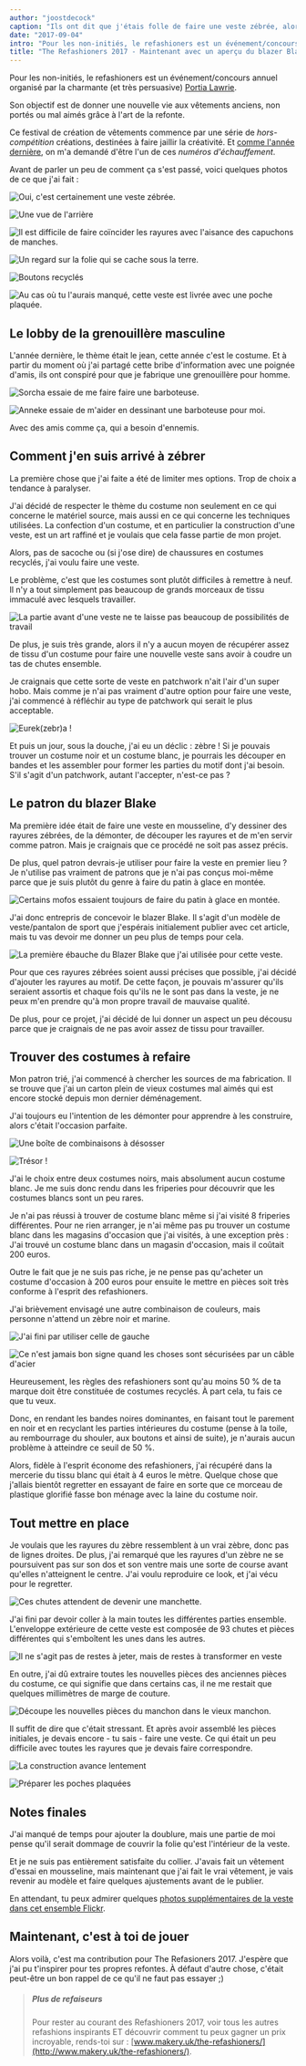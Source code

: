 ```yaml
---
author: "joostdecock"
caption: "Ils ont dit que j'étais folle de faire une veste zébrée, alors je l'ai faite quand même. Et il s'est enfoncé dans le marais."
date: "2017-09-04"
intro: "Pour les non-initiés, le refashioners est un événement/concours annuel organisé par la charmante (et très persuasive) Portia Lawrie ."
title: "The Refashioners 2017 - Maintenant avec un aperçu du blazer Blake et 100 % plus de zèbre."
---
```


Pour les non-initiés, le refashioners est un événement/concours annuel organisé par la charmante (et très persuasive) [Portia Lawrie](http://www.makery.uk/).

Son objectif est de donner une nouvelle vie aux vêtements anciens, non portés ou mal aimés grâce à l'art de la refonte.

Ce festival de création de vêtements commence par une série de *hors-comp&eacute;tition*  créations, destinées à faire jaillir la créativité. Et [comme l'année dernière](http://www.makery.uk/2016/08/the-refashioners-2016-joost/), on m'a demandé d'être l'un de ces *numéros d'échauffement*.

Avant de parler un peu de comment ça s'est passé, voici quelques photos de ce que j'ai fait :

![Oui, c'est certainement une veste zébrée.](https://posts.freesewing.org/uploads/zebra1_f856635d39.jpg)

![Une vue de l'arrière](https://posts.freesewing.org/uploads/zebra2_c1df8979c5.jpg)

![Il est difficile de faire coïncider les rayures avec l'aisance des capuchons de manches.](https://posts.freesewing.org/uploads/zebra3_db4d55ad19.jpg)

![Un regard sur la folie qui se cache sous la terre.](https://posts.freesewing.org/uploads/zebra4_154c70b269.jpg)

![Boutons recyclés](https://posts.freesewing.org/uploads/zebra5_139563ceb2.jpg)

![Au cas où tu l'aurais manqué, cette veste est livrée avec une poche plaquée.](https://posts.freesewing.org/uploads/zebra6_34df45c31e.jpg)

## Le lobby de la grenouillère masculine
L'année dernière, le thème était le jean, cette année c'est le costume. Et à partir du moment où j'ai partagé cette bribe d'information avec une poignée d'amis, ils ont conspiré pour que je fabrique une grenouillère pour homme.

![Sorcha essaie de me faire faire une barboteuse.](https://posts.freesewing.org/uploads/romper_chat_6cf0df4477.png)

![Anneke essaie de m'aider en dessinant une barboteuse pour moi.](https://posts.freesewing.org/uploads/romper_sketch_09c8005525.jpg)

Avec des amis comme ça, qui a besoin d'ennemis.

## Comment j'en suis arrivé à zébrer

La première chose que j'ai faite a été de limiter mes options. Trop de choix a tendance à paralyser.

J'ai décidé de respecter le thème du costume non seulement en ce qui concerne le matériel source, mais aussi en ce qui concerne les techniques utilisées. La confection d'un costume, et en particulier la construction d'une veste, est un art raffiné et je voulais que cela fasse partie de mon projet.

Alors, pas de sacoche ou (si j'ose dire) de chaussures en costumes recyclés, j'ai voulu faire une veste.

Le problème, c'est que les costumes sont plutôt difficiles à remettre à neuf. Il n'y a tout simplement pas beaucoup de grands morceaux de tissu immaculé avec lesquels travailler.

![La partie avant d'une veste ne te laisse pas beaucoup de possibilités de travail](https://posts.freesewing.org/uploads/front_part_4401c51b7b.jpg)

De plus, je suis très grande, alors il n'y a aucun moyen de récupérer assez de tissu d'un costume pour faire une nouvelle veste sans avoir à coudre un tas de chutes ensemble.

Je craignais que cette sorte de veste en patchwork n'ait l'air d'un super hobo. Mais comme je n'ai pas vraiment d'autre option pour faire une veste, j'ai commencé à réfléchir au type de patchwork qui serait le plus acceptable.

![Eurek(zebr)a !](https://posts.freesewing.org/uploads/real_zebra_b1decba3b1.jpg)

Et puis un jour, sous la douche, j'ai eu un déclic : zèbre ! Si je pouvais trouver un costume noir et un costume blanc, je pourrais les découper en bandes et les assembler pour former les parties du motif dont j'ai besoin. S'il s'agit d'un patchwork, autant l'accepter, n'est-ce pas ?

## Le patron du blazer Blake

Ma première idée était de faire une veste en mousseline, d'y dessiner des rayures zébrées, de la démonter, de découper les rayures et de m'en servir comme patron. Mais je craignais que ce procédé ne soit pas assez précis.

De plus, quel patron devrais-je utiliser pour faire la veste en premier lieu ? Je n'utilise pas vraiment de patrons que je n'ai pas conçus moi-même parce que je suis plutôt du genre à faire du patin à glace en montée.

![Certains mofos essaient toujours de faire du patin à glace en montée.](https://posts.freesewing.org/uploads/ice_skating_uphill_80ab69e9bd.gif)

J'ai donc entrepris de concevoir le blazer Blake. Il s'agit d'un modèle de veste/pantalon de sport que j'espérais initialement publier avec cet article, mais tu vas devoir me donner un peu plus de temps pour cela.

![La première ébauche du Blazer Blake que j'ai utilisée pour cette veste.](https://posts.freesewing.org/uploads/blake_f3e813a99d.svg)

Pour que ces rayures zébrées soient aussi précises que possible, j'ai décidé d'ajouter les rayures au motif. De cette façon, je pouvais m'assurer qu'ils seraient assortis et chaque fois qu'ils ne le sont pas dans la veste, je ne peux m'en prendre qu'à mon propre travail de mauvaise qualité.

De plus, pour ce projet, j'ai décidé de lui donner un aspect un peu décousu parce que je craignais de ne pas avoir assez de tissu pour travailler.

## Trouver des costumes à refaire

Mon patron trié, j'ai commencé à chercher les sources de ma fabrication. Il se trouve que j'ai un carton plein de vieux costumes mal aimés qui est encore stocké depuis mon dernier déménagement.

J'ai toujours eu l'intention de les démonter pour apprendre à les construire, alors c'était l'occasion parfaite.

![Une boîte de combinaisons à désosser](https://posts.freesewing.org/uploads/suits_box_434d198619.jpg)

![Trésor !](https://posts.freesewing.org/uploads/suits_inside_0637374422.jpg)

J'ai le choix entre deux costumes noirs, mais absolument aucun costume blanc. Je me suis donc rendu dans les friperies pour découvrir que les costumes blancs sont un peu rares.

Je n'ai pas réussi à trouver de costume blanc même si j'ai visité 8 friperies différentes. Pour ne rien arranger, je n'ai même pas pu trouver un costume blanc dans les magasins d'occasion que j'ai visités, à une exception près : J'ai trouvé un costume blanc dans un magasin d'occasion, mais il coûtait 200 euros.

Outre le fait que je ne suis pas riche, je ne pense pas qu'acheter un costume d'occasion à 200 euros pour ensuite le mettre en pièces soit très conforme à l'esprit des refashioners.

J'ai brièvement envisagé une autre combinaison de couleurs, mais personne n'attend un zèbre noir et marine.

![J'ai fini par utiliser celle de gauche](https://posts.freesewing.org/uploads/suits_black_53828cb3ec.jpg)

![Ce n'est jamais bon signe quand les choses sont sécurisées par un câble d'acier](https://posts.freesewing.org/uploads/suits_white_c02d4bf0c8.jpg)

Heureusement, les règles des refashioners sont qu'au moins 50 % de ta marque doit être constituée de costumes recyclés. À part cela, tu fais ce que tu veux.

Donc, en rendant les bandes noires dominantes, en faisant tout le parement en noir et en recyclant les parties intérieures du costume (pense à la toile, au rembourrage du shouler, aux boutons et ainsi de suite), je n'aurais aucun problème à atteindre ce seuil de 50 %.

Alors, fidèle à l'esprit économe des refashioners, j'ai récupéré dans la mercerie du tissu blanc qui était à 4 euros le mètre. Quelque chose que j'allais bientôt regretter en essayant de faire en sorte que ce morceau de plastique glorifié fasse bon ménage avec la laine du costume noir.

## Tout mettre en place

Je voulais que les rayures du zèbre ressemblent à un vrai zèbre, donc pas de lignes droites. De plus, j'ai remarqué que les rayures d'un zèbre ne se poursuivent pas sur son dos et son ventre mais une sorte de course avant qu'elles n'atteignent le centre. J'ai voulu reproduire ce look, et j'ai vécu pour le regretter.

![Ces chutes attendent de devenir une manchette.](https://posts.freesewing.org/uploads/sleeve_parts_052a369ca4.jpg)

J'ai fini par devoir coller à la main toutes les différentes parties ensemble. L'enveloppe extérieure de cette veste est composée de 93 chutes et pièces différentes qui s'emboîtent les unes dans les autres.

![Il ne s'agit pas de restes à jeter, mais de restes à transformer en veste](https://posts.freesewing.org/uploads/scraps_412f72f0f2.jpg)

En outre, j'ai dû extraire toutes les nouvelles pièces des anciennes pièces du costume, ce qui signifie que dans certains cas, il ne me restait que quelques millimètres de marge de couture.

![Découpe les nouvelles pièces du manchon dans le vieux manchon.](https://posts.freesewing.org/uploads/sleeve_2fd77b450d.jpg)

Il suffit de dire que c'était stressant. Et après avoir assemblé les pièces initiales, je devais encore - tu sais - faire une veste. Ce qui était un peu difficile avec toutes les rayures que je devais faire correspondre.

![La construction avance lentement](https://posts.freesewing.org/uploads/front_9821526627.jpg)

![Préparer les poches plaquées](https://posts.freesewing.org/uploads/pocket_db7596902d.jpg)

## Notes finales

J'ai manqué de temps pour ajouter la doublure, mais une partie de moi pense qu'il serait dommage de couvrir la folie qu'est l'intérieur de la veste.

Et je ne suis pas entièrement satisfaite du collier. J'avais fait un vêtement d'essai en mousseline, mais maintenant que j'ai fait le vrai vêtement, je vais revenir au modèle et faire quelques ajustements avant de le publier.

En attendant, tu peux admirer quelques [photos supplémentaires de la veste dans cet ensemble Flickr](https://www.flickr.com/photos/__niki__/albums/72157684742893052).

## Maintenant, c'est à toi de jouer

Alors voilà, c'est ma contribution pour The Refasioners 2017. J'espère que j'ai pu t'inspirer pour tes propres refontes. À défaut d'autre chose, c'était peut-être un bon rappel de ce qu'il ne faut pas essayer ;)


> ##### Plus de refaiseurs
> 
> Pour rester au courant des Refashioners 2017, voir tous les autres refashions inspirants ET découvrir comment tu peux gagner un prix incroyable, rends-toi sur : [www.makery.uk/the-refashioners/](http://www.makery.uk/the-refashioners/).

